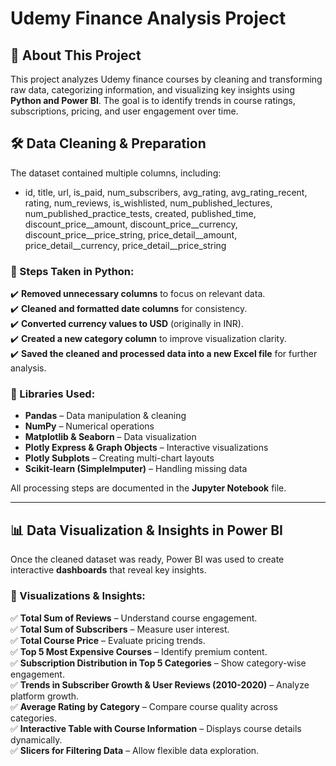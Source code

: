 # **Udemy Finance Analysis Project**  

## 📌 About This Project  
This project analyzes Udemy finance courses by cleaning and transforming raw data, categorizing information, and visualizing key insights using **Python and Power BI**. The goal is to identify trends in course ratings, subscriptions, pricing, and user engagement over time.  

## 🛠️ Data Cleaning & Preparation  
The dataset contained multiple columns, including:  
 - id, title, url, is_paid, num_subscribers, avg_rating, avg_rating_recent, rating, num_reviews, is_wishlisted, num_published_lectures, num_published_practice_tests, created, published_time, discount_price__amount, 
   discount_price__currency, discount_price__price_string, price_detail__amount, price_detail__currency, price_detail__price_string
### 🔹 Steps Taken in Python:  
✔️ **Removed unnecessary columns** to focus on relevant data.  
✔️ **Cleaned and formatted date columns** for consistency.  
✔️ **Converted currency values to USD** (originally in INR).  
✔️ **Created a new category column** to improve visualization clarity.  
✔️ **Saved the cleaned and processed data into a new Excel file** for further analysis.  

### 📌 Libraries Used:  
- **Pandas** – Data manipulation & cleaning  
- **NumPy** – Numerical operations  
- **Matplotlib & Seaborn** – Data visualization
- **Plotly Express & Graph Objects** – Interactive visualizations  
- **Plotly Subplots** – Creating multi-chart layouts  
- **Scikit-learn (SimpleImputer)** – Handling missing data  
 

All processing steps are documented in the **Jupyter Notebook** file.  

---

## 📊 Data Visualization & Insights in Power BI  
Once the cleaned dataset was ready, Power BI was used to create interactive **dashboards** that reveal key insights.  

### 🔹 Visualizations & Insights:  
✅ **Total Sum of Reviews** – Understand course engagement.  
✅ **Total Sum of Subscribers** – Measure user interest.  
✅ **Total Course Price** – Evaluate pricing trends.  
✅ **Top 5 Most Expensive Courses** – Identify premium content.  
✅ **Subscription Distribution in Top 5 Categories** – Show category-wise engagement.  
✅ **Trends in Subscriber Growth & User Reviews (2010-2020)** – Analyze platform growth.  
✅ **Average Rating by Category** – Compare course quality across categories.  
✅ **Interactive Table with Course Information** – Displays course details dynamically.  
✅ **Slicers for Filtering Data** – Allow flexible data exploration.  
